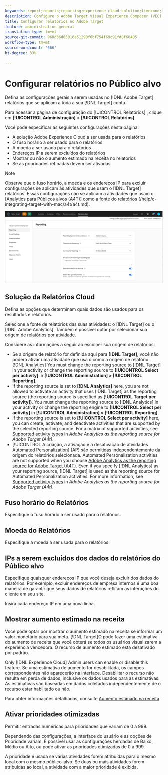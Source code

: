 ```yaml
---
keywords: report;reports;reporting;experience cloud solution;timezone;time zone;currency;exclude IPs;estimated lift in revenue;revenue;lift in revenue;fine-grained priorities;fine-grained
description: Configure o Adobe Target Visual Experience Composer (VEC) especificando suas configurações gerais, configuração do visor móvel e seletores de CSS.
title: Configurar relatórios no Adobe Target
feature: administration general
translation-type: tm+mt
source-git-commit: 968d36d65016e51290f6bf754f69c91fd8f68405
workflow-type: tm+mt
source-wordcount: '666'
ht-degree: 33%

---
```



# Configurar relatórios no Público alvo

Defina as configurações gerais a serem usadas no [!DNL Adobe Target] relatórios que se aplicam a toda a sua [!DNL Target] conta.

Para acessar a página de configuração do [!UICONTROL Relatórios] , clique em **[!UICONTROL Administração]** > **[!UICONTROL Relatórios].**

Você pode especificar as seguintes configurações nesta página:

* A solução Adobe Experience Cloud a ser usada para o relatórios
* O fuso horário a ser usado para o relatórios
* A moeda a ser usada para o relatórios
* Endereços IP a serem excluídos do relatórios
* Mostrar ou não o aumento estimado na receita no relatórios
* Se as prioridades refinadas devem ser ativadas

>[!NOTE]
>
>Observe que o fuso horário, a moeda e os endereços IP para excluir configurações se aplicam às atividades que usam o [!DNL Target] relatórios. Essas configurações não se aplicam a atividades que usam o [Analytics para Públicos alvos (A4T)] como a fonte do relatórios (/help/c-integrating-target-with-mac/a4t/a4t.md).

![página relatórios](/help/administrating-target/assets/reporting.png)

## Solução da Relatórios Cloud

Defina as opções que determinam quais dados são usados para os resultados e relatórios.

Selecione a fonte de relatórios das suas atividades: o [!DNL Target] ou o [!DNL Adobe Analytics]. Também é possível optar por selecionar sua origem de relatórios por atividade.

Considere as informações a seguir ao escolher sua origem de relatórios:

* Se a origem de relatório for definida aqui para **[!DNL Target]**, você não poderá ativar uma atividade que usa o como a origem de relatório. [!DNL Analytics] You must change the reporting source to [!DNL Target] in your activity or change the reporting source to **[!UICONTROL Select per activity]** in **[!UICONTROL Administration] > [!UICONTROL Reporting]**.
* If the reporting source is set to **[!DNL Analytics]** here, you are not allowed to activate an activity that uses [!DNL Target] as the reporting source (the reporting source is specified as **[!UICONTROL Target per activity])**. You must change the reporting source to [!DNL Analytics] in your activity or change the reporting engine to **[!UICONTROL Select per activity]** in **[!UICONTROL Administration] > [!UICONTROL Reporting]**.
* If the reporting source is set to **[!UICONTROL Select per activity]** here, you can create, activate, and deactivate activities that are supported by the selected reporting source. For a matrix of supported activities, see [Supported activity types](/help/c-integrating-target-with-mac/a4t/a4t.md#section_F487896214BF4803AF78C552EF1669AA) in *Adobe Analytics as the reporting source for Adobe Target (A4t)*.
* [!UICONTROL A criação, a ativação e a desativação de atividades Automated Personalization] (AP) são permitidas independentemente da origem do relatórios selecionada. Automated Personalization activities are not supported when you choose [Adobe Analytics as the reporting source for Adobe Target (A4T)](/help/c-integrating-target-with-mac/a4t/a4t.md). Even if you specify [!DNL Analytics] as your reporting source, [!DNL Target] is used as the reporting source for Automated Personalization activities. For more information, see [Supported activity types](/help/c-integrating-target-with-mac/a4t/a4t.md#section_F487896214BF4803AF78C552EF1669AA) in *Adobe Analytics as the reporting source for Adobe Target (A4t)*.

## Fuso horário do Relatórios

Especifique o fuso horário a ser usado para o relatórios.

## Moeda do Relatórios

Especifique a moeda a ser usada para o relatórios.

## IPs a serem excluídos dos dados do relatórios do Público alvo

Especifique quaisquer endereços IP que você deseja excluir dos dados do relatórios. Por exemplo, excluir endereços de empresa internos é uma boa maneira de garantir que seus dados de relatórios reflitam as interações do cliente em seu site.

Insira cada endereço IP em uma nova linha.

## Mostrar aumento estimado na receita

Você pode optar por mostrar o aumento estimado na receita se informar um valor monetário para sua meta. [!DNL Target]O pode fazer uma estimativa do aumento de receita que você obterá se todos os usuários visualizarem a experiência vencedora. O recurso de aumento estimado está desativado por padrão.

Only [!DNL Experience Cloud] Admin users can enable or disable this feature. Se uma estimativa de aumento for desabilitada, os campos correspondentes não aparecerão na interface. Desabilitar o recurso não resulta em perda de dados, inclusive os dados usados para as estimativas. As estimativas são baseadas em dados coletados independentemente de o recurso estar habilitado ou não.

Para obter informações detalhadas, consulte [Aumento estimado na receita](/help/administrating-target/r-target-account-preferences/estimating-lift-in-revenue.md).

## Ativar prioridades otimizadas

Permitir entradas numéricas para prioridades que variam de 0 a 999.

Dependendo das configurações, a interface do usuário e as opções de Prioridade variam. É possível usar as configurações herdadas de Baixo, Médio ou Alto, ou pode ativar as prioridades otimizadas de 0 a 999.

A prioridade é usada se várias atividades forem atribuídas para o mesmo local com o mesmo público-alvo. Se duas ou mais atividades forem atribuídas ao local, a atividade com a maior prioridade é exibida.
